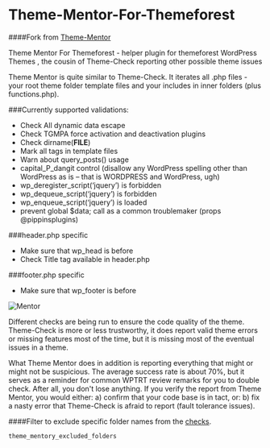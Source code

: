 Theme-Mentor-For-Themeforest
============
####Fork from [Theme-Mentor](https://github.com/mpeshev/Theme-Mentor)

Theme Mentor For Themeforest - helper plugin for themeforest WordPress Themes , the cousin of Theme-Check reporting other possible theme issues



Theme Mentor is quite similar to Theme-Check. It iterates all .php files - your root theme folder template
files and your includes in inner folders (plus functions.php).


###Currently supported validations:
* Check All dynamic data escape
* Check  TGMPA force activation and deactivation plugins
* Check dirname(__FILE__)
* Mark all tags in template files
* Warn about query_posts() usage
* capital_P_dangit control (disallow any WordPress spelling other than WordPress as is – that is WORDPRESS and WordPress, ugh)
* wp_deregister_script(‘jquery’) is forbidden
* wp_dequeue_script(‘jquery’) is forbidden
* wp_enqueue_script(‘jquery’) is loaded
* prevent global $data; call as a common troublemaker (props @pippinsplugins)

###header.php specific

* Make sure that wp_head is before
* Check Title tag available in header.php

###footer.php specific

* Make sure that wp_footer is before

![Mentor](https://raw.githubusercontent.com/Ataurr/Theme-Mentor-For-Themeforest/master/screenshot.png)


Different checks are being run to ensure the code quality of the theme. Theme-Check is more or less
trustworthy, it does report valid theme errors or missing features most of the time, but it is missing
most of the eventual issues in a theme.

What Theme Mentor does in addition is reporting everything that might or might not be suspicious. The average
success rate is about 70%, but it serves as a reminder for common WPTRT review remarks for you to double check.
After all, you don't lose anything. If you verify the report from Theme Mentor, you would either: a) confirm
that your code base is in tact, or: b) fix a nasty error that Theme-Check is afraid to report (fault tolerance issues).


####Filter to exclude specific folder names from the [checks](https://github.com/Ataurr/Theme-Mentor-For-Themeforest/blob/master/theme-mentor.php#L233).
```
theme_mentory_excluded_folders
```
